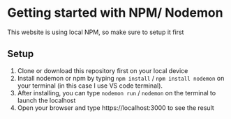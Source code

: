 # Getting started with NPM/ Nodemon
This website is using local NPM, so make sure to setup it first

## Setup
1. Clone or download this repository first on your local device
2. Install nodemon or npm by typing `npm install` / `npm install nodemon` on your terminal (in this case I use VS code terminal).
3. After installing, you can type `nodemon run` / `nodemon` on the terminal to launch the localhost
4. Open your browser and type https://localhost:3000 to see the result
